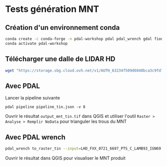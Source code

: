 # Tests génération MNT

## Création d'un environnement conda

```bash
conda create -c conda-forge -n pdal-workshop pdal pdal_wrench gdal fiona
conda activate pdal-workshop
```
## Télécharger une dalle de LIDAR HD

```bash
wget "https://storage.sbg.cloud.ovh.net/v1/AUTH_63234f509d6048bca3c9fd7928720ca1/ppk-lidar/LH/LHD_FXX_0721_6697_PTS_C_LAMB93_IGN69.copc.laz"
```

## Avec PDAL

Lancer la pipeline suivante

```
pdal pipeline pipeline_tin.json -v 8
```

Ouvrir le résultat `output_mnt_tin.tif` dans QGIS et utiliser l'outil `Raster > Analyse > Remplir NoData` pour trianguler les trous du MNT


## Avec PDAL wrench

```bash
pdal_wrench to_raster_tin --input=LHD_FXX_0721_6697_PTS_C_LAMB93_IGN69.copc.laz --output=OUTPUT.tif --resolution=0.5 --tile-size=1000 "--filter=Classification == 2 || Classification == 66" "--bounds=([721000, 722000], [6696000, 6697000])" --threads=$(nproc)
```
 Ouvrir le résultat dans QGIS pour visualiser le MNT produit




